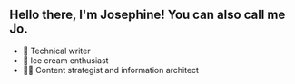 ## Hello there, I'm Josephine! You can also call me Jo. 

- 📝 Technical writer
- 🍦 Ice cream enthusiast
- 👩‍💻 Content strategist and information architect

<!--
**josephineroh/josephineroh** is a ✨ _special_ ✨ repository because its `README.md` (this file) appears on your GitHub profile.

Here are some ideas to get you started:

- 🔭 I’m currently working on ...
- 🌱 I’m currently learning ...
- 👯 I’m looking to collaborate on ...
- 🤔 I’m looking for help with ...
- 💬 Ask me about ...
- 📫 How to reach me: ...
- 😄 Pronouns: ...
- ⚡ Fun fact: ...
-->
